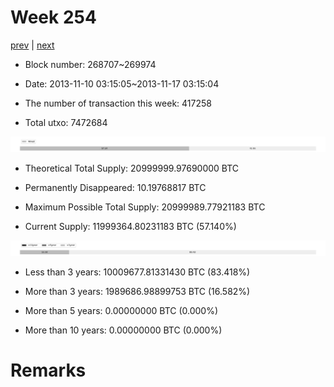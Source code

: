 # Week 254

[prev](week0253.md) | [next](week0255.md)

- Block number: 268707~269974

- Date: 2013-11-10 03:15:05~2013-11-17 03:15:04

- The number of transaction this week: 417258

- Total utxo: 7472684

![](../images/mined_week0254.png)

- Theoretical Total Supply: 20999999.97690000 BTC

- Permanently Disappeared: 10.19768817 BTC

- Maximum Possible Total Supply: 20999989.77921183 BTC

- Current Supply: 11999364.80231183 BTC (57.140%)

![](../images/year_week0254.png)


- Less than 3 years: 10009677.81331430 BTC (83.418%)

- More than 3 years: 1989686.98899753 BTC (16.582%)

- More than 5 years: 0.00000000 BTC (0.000%)

- More than 10 years: 0.00000000 BTC (0.000%)

# Remarks

